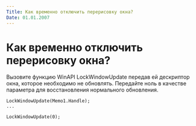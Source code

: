 ```yaml
---
Title: Как временно отключить перерисовку окна?
Date: 01.01.2007
---
```



Как временно отключить перерисовку окна?
========================================

Вызовите функцию WinAPI LockWindowUpdate передав ей дескриптор окна,
которое необходимо не обновлять. Передайте ноль в качестве параметра для
восстановления нормального обновления.

    LockWindowUpdate(Memo1.Handle); 
    ... 
     
    LockWindowUpdate(0); 
